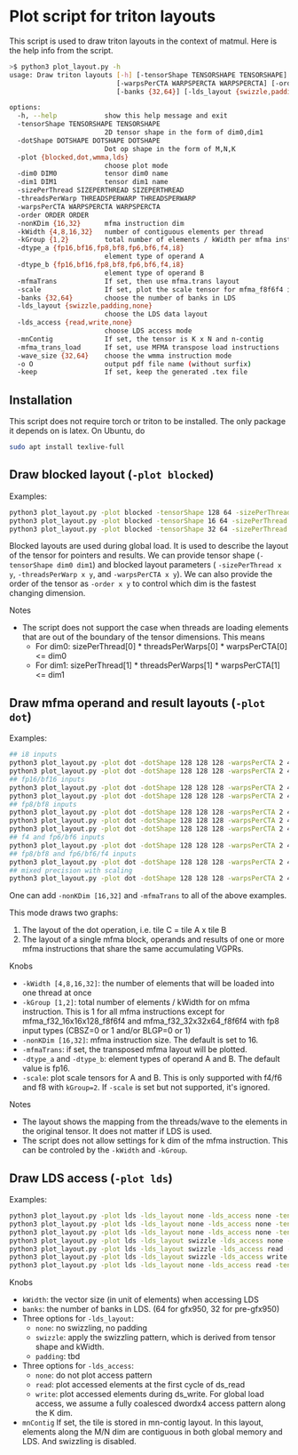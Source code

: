# Plot script for triton layouts

This script is used to draw triton layouts in the context of matmul.
Here is the help info from the script.

```bash
>$ python3 plot_layout.py -h
usage: Draw triton layouts [-h] [-tensorShape TENSORSHAPE TENSORSHAPE] [-dotShape DOTSHAPE DOTSHAPE DOTSHAPE] [-plot {blocked,dot,wmma,lds}] [-dim0 DIM0] [-dim1 DIM1] [-sizePerThread SIZEPERTHREAD SIZEPERTHREAD] [-threadsPerWarp THREADSPERWARP THREADSPERWARP]
                           [-warpsPerCTA WARPSPERCTA WARPSPERCTA] [-order ORDER ORDER] [-nonKDim {16,32}] [-kWidth {4,8,16,32}] [-kGroup {1,2}] [-dtype_a {fp16,bf16,fp8,bf8,fp6,bf6,f4,i8}] [-dtype_b {fp16,bf16,fp8,bf8,fp6,bf6,f4,i8}] [-mfmaTrans] [-scale]
                           [-banks {32,64}] [-lds_layout {swizzle,padding,none}] [-lds_access {read,write,none}] [-mnContig] [-mfma_trans_load] [-wave_size {32,64}] [-o O] [-keep]

options:
  -h, --help            show this help message and exit
  -tensorShape TENSORSHAPE TENSORSHAPE
                        2D tensor shape in the form of dim0,dim1
  -dotShape DOTSHAPE DOTSHAPE DOTSHAPE
                        Dot op shape in the form of M,N,K
  -plot {blocked,dot,wmma,lds}
                        choose plot mode
  -dim0 DIM0            tensor dim0 name
  -dim1 DIM1            tensor dim1 name
  -sizePerThread SIZEPERTHREAD SIZEPERTHREAD
  -threadsPerWarp THREADSPERWARP THREADSPERWARP
  -warpsPerCTA WARPSPERCTA WARPSPERCTA
  -order ORDER ORDER
  -nonKDim {16,32}      mfma instruction dim
  -kWidth {4,8,16,32}   number of contiguous elements per thread
  -kGroup {1,2}         total number of elements / kWidth per mfma instruction
  -dtype_a {fp16,bf16,fp8,bf8,fp6,bf6,f4,i8}
                        element type of operand A
  -dtype_b {fp16,bf16,fp8,bf8,fp6,bf6,f4,i8}
                        element type of operand B
  -mfmaTrans            If set, then use mfma.trans layout
  -scale                If set, plot the scale tensor for mfma_f8f6f4 instructions
  -banks {32,64}        choose the number of banks in LDS
  -lds_layout {swizzle,padding,none}
                        choose the LDS data layout
  -lds_access {read,write,none}
                        choose LDS access mode
  -mnContig             If set, the tensor is K x N and n-contig
  -mfma_trans_load      If set, use MFMA transpose load instructions
  -wave_size {32,64}    choose the wmma instruction mode
  -o O                  output pdf file name (without surfix)
  -keep                 If set, keep the generated .tex file
```

## Installation
This script does not require torch or triton to be installed. The only package
it depends on is latex. On Ubuntu, do
```bash
sudo apt install texlive-full
```

## Draw blocked layout (`-plot blocked`)

Examples:
```bash
python3 plot_layout.py -plot blocked -tensorShape 128 64 -sizePerThread 1 8 -threadsPerWarp 8 8 -warpsPerCTA 4 1
python3 plot_layout.py -plot blocked -tensorShape 16 64 -sizePerThread 1 8 -threadsPerWarp 16 4 -warpsPerCTA 1 2
python3 plot_layout.py -plot blocked -tensorShape 32 64 -sizePerThread 8 1 -threadsPerWarp 4 16 -warpsPerCTA 1 2 -order 0 1
```

Blocked layouts are used during global load. It is used to describe the layout of the tensor
for pointers and results.
We can provide tensor shape (`-tensorShape dim0 dim1`) and blocked layout parameters (
`-sizePerThread x y`, `-threadsPerWarp x y`, and `-warpsPerCTA x y`).
We can also provide the order of the tensor as `-order x y` to control which dim
is the fastest changing dimension.

Notes
- The script does not support the case when threads are loading elements that are
  out of the boundary of the tensor dimensions. This means
  - For dim0: sizePerThread[0] * threadsPerWarps[0] * warpsPerCTA[0] <= dim0
  - For dim1: sizePerThread[1] * threadsPerWarps[1] * warpsPerCTA[1] <= dim1


## Draw mfma operand and result layouts (`-plot dot`)

Examples:
```bash
## i8 inputs
python3 plot_layout.py -plot dot -dotShape 128 128 128 -warpsPerCTA 2 4 -kWidth 8 -dtype_a i8 -dtype_b i8
python3 plot_layout.py -plot dot -dotShape 128 128 128 -warpsPerCTA 2 4 -kWidth 16 -dtype_a i8 -dtype_b i8
## fp16/bf16 inputs
python3 plot_layout.py -plot dot -dotShape 128 128 128 -warpsPerCTA 2 4 -kWidth 4 -dtype_a fp16 -dtype_b fp16
python3 plot_layout.py -plot dot -dotShape 128 128 128 -warpsPerCTA 2 4 -kWidth 8 -dtype_a fp16 -dtype_b fp16
## fp8/bf8 inputs
python3 plot_layout.py -plot dot -dotShape 128 128 128 -warpsPerCTA 2 4 -kWidth 8 -dtype_a fp8 -dtype_b bf8
python3 plot_layout.py -plot dot -dotShape 128 128 128 -warpsPerCTA 2 4 -kWidth 16 -dtype_a fp8 -dtype_b bf8
python3 plot_layout.py -plot dot -dotShape 128 128 128 -warpsPerCTA 2 4 -kWidth 16 -kGroup 2 -dtype_a fp8 -dtype_b bf8
## f4 and fp6/bf6 inputs
python3 plot_layout.py -plot dot -dotShape 128 128 128 -warpsPerCTA 2 4 -kWidth 32 -kGroup 1 -dtype_a f4 -dtype_b bf6
## fp8/bf8 and fp6/bf6/f4 inputs
python3 plot_layout.py -plot dot -dotShape 128 128 128 -warpsPerCTA 2 4 -kWidth 16 -kGroup 2 -dtype_a fp6 -dtype_b bf8
## mixed precision with scaling
python3 plot_layout.py -plot dot -dotShape 128 128 128 -warpsPerCTA 2 4 -kWidth 16 -kGroup 2 -dtype_a fp6 -dtype_b bf8 -scale
```

One can add `-nonKDim [16,32]` and `-mfmaTrans` to all of the above examples.

This mode draws two graphs:
1. The layout of the dot operation, i.e. tile C = tile A x tile B
2. The layout of a single mfma block, operands and results of one or more mfma
   instructions that share the same accumulating VGPRs.

Knobs
- `-kWidth [4,8,16,32]`: the number of elements that will be loaded into one thread at once
- `-kGroup [1,2]`: total number of elements / kWidth for on mfma instruction.
   This is 1 for all mfma instructions except for mfma_f32_16x16x128_f8f6f4 and mfma_f32_32x32x64_f8f6f4
   with fp8 input types (CBSZ=0 or 1 and/or BLGP=0 or 1)
- `-nonKDim [16,32]`: mfma instruction size. The default is set to 16.
- `-mfmaTrans`: if set, the transposed mfma layout will be plotted.
- `-dtype_a` and `-dtype_b`: element types of operand A and B. The default value is fp16.
- `-scale`: plot scale tensors for A and B. This is only supported with f4/f6 and f8 with `kGroup=2`.
  If `-scale` is set but not supported, it's ignored.

Notes
- The layout shows the mapping from the threads/wave to the elements in the
  original tensor. It does not matter if LDS is used.
- The script does not allow settings for k dim of the mfma instruction.
  This can be controled by the `-kWidth` and `-kGroup`.

## Draw LDS access (`-plot lds`)

Examples:
```bash
python3 plot_layout.py -plot lds -lds_layout none -lds_access none -tensorShape 128 128 -kWidth 8
python3 plot_layout.py -plot lds -lds_layout none -lds_access none -tensorShape 128 128 -kWidth 32 -dtype_a f4
python3 plot_layout.py -plot lds -lds_layout none -lds_access none -tensorShape 128 128 -kWidth 16 -dtype_a fp8 -banks 64
python3 plot_layout.py -plot lds -lds_layout swizzle -lds_access none -tensorShape 128 128 -kWidth 16 -dtype_a fp8 -banks 64
python3 plot_layout.py -plot lds -lds_layout swizzle -lds_access read -tensorShape 128 128 -kWidth 16 -dtype_a bf8 -banks 64
python3 plot_layout.py -plot lds -lds_layout swizzle -lds_access write -tensorShape 128 128 -kWidth 16 -dtype_a f4 -banks 32
python3 plot_layout.py -plot lds -lds_layout none -lds_access read -tensorShape 128 32 -kWidth 4 -dtype_a fp16 -banks 64 -mnContig
```

Knobs
- `kWidth`: the vector size (in unit of elements) when accessing LDS
- `banks`: the number of banks in LDS. (64 for gfx950, 32 for pre-gfx950)
- Three options for `-lds_layout`:
  - `none`: no swizzling, no padding
  - `swizzle`: apply the swizzling pattern, which is derived from tensor shape and kWidth.
  - `padding`: tbd
- Three options for `-lds_access`:
  - `none`: do not plot access pattern
  - `read`: plot accessed elements at the first cycle of ds_read
  - `write`: plot accessed elements during ds_write. For global load access, we assume
    a fully coalesced dwordx4 access pattern along the K dim.
- `mnContig` If set, the tile is stored in mn-contig layout. In this layout, elements along
  the M/N dim are contiguous in both global memory and LDS. And swizzling is disabled.
